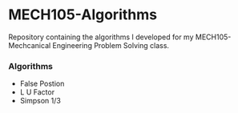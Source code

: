 # MECH105-Algorithms

Repository containing the algorithms I developed for my MECH105-Mechcanical Engineering Problem Solving class.

### Algorithms
- False Postion
- L U Factor
- Simpson 1/3
